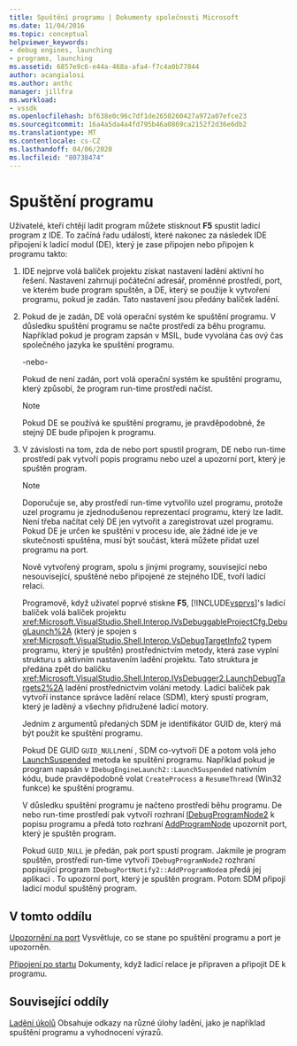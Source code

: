 ```yaml
---
title: Spuštění programu | Dokumenty společnosti Microsoft
ms.date: 11/04/2016
ms.topic: conceptual
helpviewer_keywords:
- debug engines, launching
- programs, launching
ms.assetid: 6857e9c6-e44a-468a-afa4-f7c4a0b77844
author: acangialosi
ms.author: anthc
manager: jillfra
ms.workload:
- vssdk
ms.openlocfilehash: bf638e0c96c7df1de2650260427a972a07efce23
ms.sourcegitcommit: 16a4a5da4a4fd795b46a0869ca2152f2d36e6db2
ms.translationtype: MT
ms.contentlocale: cs-CZ
ms.lasthandoff: 04/06/2020
ms.locfileid: "80738474"
---
```

# <a name="launch-a-program"></a>Spuštění programu
Uživatelé, kteří chtějí ladit program můžete stisknout **F5** spustit ladicí program z IDE. To začíná řadu událostí, které nakonec za následek IDE připojení k ladicí modul (DE), který je zase připojen nebo připojen k programu takto:

1. IDE nejprve volá balíček projektu získat nastavení ladění aktivní ho řešení. Nastavení zahrnují počáteční adresář, proměnné prostředí, port, ve kterém bude program spuštěn, a DE, který se použije k vytvoření programu, pokud je zadán. Tato nastavení jsou předány balíček ladění.

2. Pokud de je zadán, DE volá operační systém ke spuštění programu. V důsledku spuštění programu se načte prostředí za běhu programu. Například pokud je program zapsán v MSIL, bude vyvolána čas ový čas společného jazyka ke spuštění programu.

    -nebo-

    Pokud de není zadán, port volá operační systém ke spuštění programu, který způsobí, že program run-time prostředí načíst.

   > [!NOTE]
   > Pokud DE se používá ke spuštění programu, je pravděpodobné, že stejný DE bude připojen k programu.

3. V závislosti na tom, zda de nebo port spustil program, DE nebo run-time prostředí pak vytvoří popis programu nebo uzel a upozorní port, který je spuštěn program.

   > [!NOTE]
   > Doporučuje se, aby prostředí run-time vytvořilo uzel programu, protože uzel programu je zjednodušenou reprezentací programu, který lze ladit. Není třeba načítat celý DE jen vytvořit a zaregistrovat uzel programu. Pokud DE je určen ke spuštění v procesu ide, ale žádné ide je ve skutečnosti spuštěna, musí být součást, která můžete přidat uzel programu na port.

   Nově vytvořený program, spolu s jinými programy, související nebo nesouvisející, spuštěné nebo připojené ze stejného IDE, tvoří ladicí relaci.

   Programově, když uživatel poprvé stiskne **F5**, [!INCLUDE[vsprvs](../../code-quality/includes/vsprvs_md.md)]'s ladicí balíček volá balíček projektu <xref:Microsoft.VisualStudio.Shell.Interop.IVsDebuggableProjectCfg.DebugLaunch%2A> (který je spojen s <xref:Microsoft.VisualStudio.Shell.Interop.VsDebugTargetInfo2> typem programu, který je spuštěn) prostřednictvím metody, která zase vyplní strukturu s aktivním nastavením ladění projektu. Tato struktura je předána zpět do balíčku <xref:Microsoft.VisualStudio.Shell.Interop.IVsDebugger2.LaunchDebugTargets2%2A> ladění prostřednictvím volání metody. Ladicí balíček pak vytvoří instance správce ladění relace (SDM), který spustí program, který je laděný a všechny přidružené ladicí motory.

   Jedním z argumentů předaných SDM je identifikátor GUID de, který má být použit ke spuštění programu.

   Pokud DE GUID `GUID_NULL`není , SDM co-vytvoří DE a potom volá jeho [LaunchSuspended](../../extensibility/debugger/reference/idebugenginelaunch2-launchsuspended.md) metoda ke spuštění programu. Například pokud je program napsán v `IDebugEngineLaunch2::LaunchSuspended` nativním kódu, bude pravděpodobně volat `CreateProcess` a `ResumeThread` (Win32 funkce) ke spuštění programu.

   V důsledku spuštění programu je načteno prostředí běhu programu. De nebo run-time prostředí pak vytvoří rozhraní [IDebugProgramNode2](../../extensibility/debugger/reference/idebugprogramnode2.md) k popisu programu a předá toto rozhraní [AddProgramNode](../../extensibility/debugger/reference/idebugportnotify2-addprogramnode.md) upozornit port, který je spuštěn program.

   Pokud `GUID_NULL` je předán, pak port spustí program. Jakmile je program spuštěn, prostředí run-time vytvoří `IDebugProgramNode2` rozhraní popisující program `IDebugPortNotify2::AddProgramNode`a předá jej aplikaci . To upozorní port, který je spuštěn program. Potom SDM připojí ladicí modul spuštěný program.

## <a name="in-this-section"></a>V tomto oddílu
 [Upozornění na port](../../extensibility/debugger/notifying-the-port.md) Vysvětluje, co se stane po spuštění programu a port je upozorněn.

 [Připojení po startu](../../extensibility/debugger/attaching-after-a-launch.md) Dokumenty, když ladicí relace je připraven a připojit DE k programu.

## <a name="related-sections"></a>Související oddíly
 [Ladění úkolů](../../extensibility/debugger/debugging-tasks.md) Obsahuje odkazy na různé úlohy ladění, jako je například spuštění programu a vyhodnocení výrazů.
